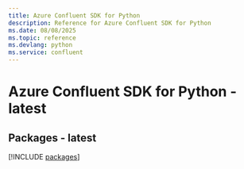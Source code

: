 ```yaml
---
title: Azure Confluent SDK for Python
description: Reference for Azure Confluent SDK for Python
ms.date: 08/08/2025
ms.topic: reference
ms.devlang: python
ms.service: confluent
---
```

# Azure Confluent SDK for Python - latest
## Packages - latest
[!INCLUDE [packages](confluent-index.md)]